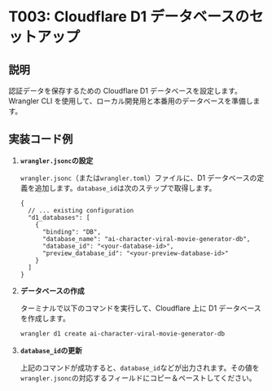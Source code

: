 # T003: Cloudflare D1 データベースのセットアップ

## 説明

認証データを保存するための Cloudflare D1 データベースを設定します。Wrangler CLI を使用して、ローカル開発用と本番用のデータベースを準備します。

## 実装コード例

1.  **`wrangler.jsonc`の設定**

    `wrangler.jsonc`（または`wrangler.toml`）ファイルに、D1 データベースの定義を追加します。`database_id`は次のステップで取得します。

    ```json:wrangler.jsonc
    {
      // ... existing configuration
      "d1_databases": [
        {
          "binding": "DB",
          "database_name": "ai-character-viral-movie-generator-db",
          "database_id": "<your-database-id>",
          "preview_database_id": "<your-preview-database-id>"
        }
      ]
    }
    ```

2.  **データベースの作成**

    ターミナルで以下のコマンドを実行して、Cloudflare 上に D1 データベースを作成します。

    ```bash
    wrangler d1 create ai-character-viral-movie-generator-db
    ```

3.  **`database_id`の更新**

    上記のコマンドが成功すると、`database_id`などが出力されます。その値を`wrangler.jsonc`の対応するフィールドにコピー＆ペーストしてください。
